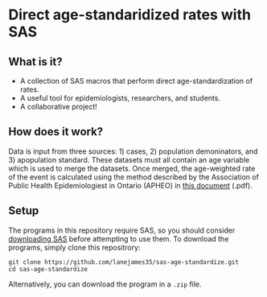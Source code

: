 # Direct age-standaridized rates with SAS
## What is it?
* A collection of SAS macros that perform direct age-standardization of rates.
* A useful tool for epidemiologists, researchers, and students.
* A collaborative project!
## How does it work?
Data is input from three sources: 1) cases, 2) population demoninators, and 3) apopulation standard. These datasets must all contain an age variable which is used to merge the datasets. Once merged, the age-weighted rate of the event is calculated using the method described by the Association of Public Health Epidemiologiest in Ontario (APHEO) in [this document](http://http://core.apheo.ca/resources/indicators/Standardization%20report_NamBains_FINALMarch16.pdf) (.pdf).
## Setup
The programs in this repository require SAS, so you should consider [downloading SAS](https://www.sas.com/en_us/software/university-edition.html) before attempting to use them.
To download the programs, simply clone this repositrory:

```
git clone https://github.com/lanejames35/sas-age-standardize.git
cd sas-age-standardize
```

Alternatively, you can download the program in a `.zip` file.

